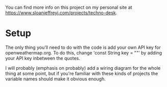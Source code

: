 You can find more info on this project on my personal site at https://www.sloanjeffreyj.com/projects/techno-desk.

# Setup
The only thing you'll need to do with the code is add your own API key for openweathermap.org.
To do this, change 'const String key = ""' by adding your API key inbetween the quotes.

I will probably (emphasis on probably) add a wiring diagram for the whole thing at some point,
but if you're familiar with these kinds of projects the variable names should make it obvious enough.
